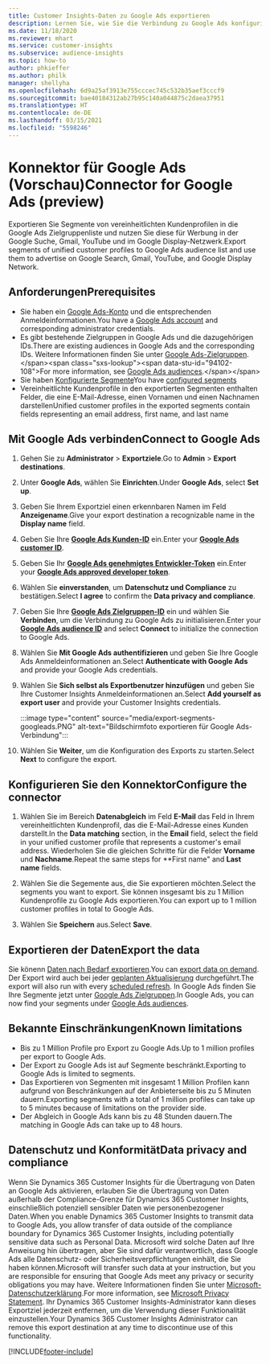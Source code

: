 ```yaml
---
title: Customer Insights-Daten zu Google Ads exportieren
description: Lernen Sie, wie Sie die Verbindung zu Google Ads konfigurieren.
ms.date: 11/18/2020
ms.reviewer: mhart
ms.service: customer-insights
ms.subservice: audience-insights
ms.topic: how-to
author: phkieffer
ms.author: philk
manager: shellyha
ms.openlocfilehash: 6d9a25af3913e755cccec745c532b35aef3cccf9
ms.sourcegitcommit: bae40184312ab27b95c140a044875c2daea37951
ms.translationtype: HT
ms.contentlocale: de-DE
ms.lasthandoff: 03/15/2021
ms.locfileid: "5598246"
---
```

# <a name="connector-for-google-ads-preview"></a><span data-ttu-id="94102-103">Konnektor für Google Ads (Vorschau)</span><span class="sxs-lookup"><span data-stu-id="94102-103">Connector for Google Ads (preview)</span></span>

<span data-ttu-id="94102-104">Exportieren Sie Segmente von vereinheitlichten Kundenprofilen in die Google Ads Zielgruppenliste und nutzen Sie diese für Werbung in der Google Suche, Gmail, YouTube und im Google Display-Netzwerk.</span><span class="sxs-lookup"><span data-stu-id="94102-104">Export segments of unified customer profiles to Google Ads audience list and use them to advertise on Google Search, Gmail, YouTube, and Google Display Network.</span></span> 

## <a name="prerequisites"></a><span data-ttu-id="94102-105">Anforderungen</span><span class="sxs-lookup"><span data-stu-id="94102-105">Prerequisites</span></span>

-   <span data-ttu-id="94102-106">Sie haben ein [Google Ads-Konto](https://ads.google.com/) und die entsprechenden Anmeldeinformationen.</span><span class="sxs-lookup"><span data-stu-id="94102-106">You have a [Google Ads account](https://ads.google.com/) and corresponding administrator credentials.</span></span>
-   <span data-ttu-id="94102-107">Es gibt bestehende Zielgruppen in Google Ads und die dazugehörigen IDs.</span><span class="sxs-lookup"><span data-stu-id="94102-107">There are existing audiences in Google Ads and the corresponding IDs.</span></span> <span data-ttu-id="94102-108">Weitere Informationen finden Sie unter [Google Ads-Zielgruppen](https://support.google.com/google-ads/answer/7558048?hl=en#:~:text=Audience%20lists%20is%20a%20section,Display%20Network%20through%20remarketing%20campaigns.).</span><span class="sxs-lookup"><span data-stu-id="94102-108">For more information, see [Google Ads audiences](https://support.google.com/google-ads/answer/7558048?hl=en#:~:text=Audience%20lists%20is%20a%20section,Display%20Network%20through%20remarketing%20campaigns.).</span></span>
-   <span data-ttu-id="94102-109">Sie haben [Konfigurierte Segmente](segments.md)</span><span class="sxs-lookup"><span data-stu-id="94102-109">You have [configured segments](segments.md)</span></span>
-   <span data-ttu-id="94102-110">Vereinheitlichte Kundenprofile in den exportierten Segmenten enthalten Felder, die eine E-Mail-Adresse, einen Vornamen und einen Nachnamen darstellen</span><span class="sxs-lookup"><span data-stu-id="94102-110">Unified customer profiles in the exported segments contain fields representing an email address, first name, and last name</span></span>

## <a name="connect-to-google-ads"></a><span data-ttu-id="94102-111">Mit Google Ads verbinden</span><span class="sxs-lookup"><span data-stu-id="94102-111">Connect to Google Ads</span></span>

1. <span data-ttu-id="94102-112">Gehen Sie zu **Administrator** > **Exportziele**.</span><span class="sxs-lookup"><span data-stu-id="94102-112">Go to **Admin** > **Export destinations**.</span></span>

1. <span data-ttu-id="94102-113">Unter **Google Ads**, wählen Sie **Einrichten**.</span><span class="sxs-lookup"><span data-stu-id="94102-113">Under **Google Ads**, select **Set up**.</span></span>

1. <span data-ttu-id="94102-114">Geben Sie Ihrem Exportziel einen erkennbaren Namen im Feld **Anzeigename**.</span><span class="sxs-lookup"><span data-stu-id="94102-114">Give your export destination a recognizable name in the **Display name** field.</span></span>

1. <span data-ttu-id="94102-115">Geben Sie Ihre **[Google Ads Kunden-ID](https://support.google.com/google-ads/answer/1704344)** ein.</span><span class="sxs-lookup"><span data-stu-id="94102-115">Enter your **[Google Ads customer ID](https://support.google.com/google-ads/answer/1704344)**.</span></span>

1. <span data-ttu-id="94102-116">Geben Sie Ihr **[Google Ads genehmigtes Entwickler-Token](https://developers.google.com/google-ads/api/docs/first-call/dev-token)** ein.</span><span class="sxs-lookup"><span data-stu-id="94102-116">Enter your **[Google Ads approved developer token](https://developers.google.com/google-ads/api/docs/first-call/dev-token)**.</span></span>

1. <span data-ttu-id="94102-117">Wählen Sie **einverstanden**, um **Datenschutz und Compliance** zu bestätigen.</span><span class="sxs-lookup"><span data-stu-id="94102-117">Select **I agree** to confirm the **Data privacy and compliance**.</span></span>

1. <span data-ttu-id="94102-118">Geben Sie Ihre **[Google Ads Zielgruppen-ID](https://support.google.com/google-ads/answer/7558048?hl=en#:~:text=Audience%20lists%20is%20a%20section,Display%20Network%20through%20remarketing%20campaigns.)** ein und wählen Sie **Verbinden**, um die Verbindung zu Google Ads zu initialisieren.</span><span class="sxs-lookup"><span data-stu-id="94102-118">Enter your **[Google Ads audience ID](https://support.google.com/google-ads/answer/7558048?hl=en#:~:text=Audience%20lists%20is%20a%20section,Display%20Network%20through%20remarketing%20campaigns.)** and select **Connect** to initialize the connection to Google Ads.</span></span>

1. <span data-ttu-id="94102-119">Wählen Sie **Mit Google Ads authentifizieren** und geben Sie Ihre Google Ads Anmeldeinformationen an.</span><span class="sxs-lookup"><span data-stu-id="94102-119">Select **Authenticate with Google Ads** and provide your Google Ads credentials.</span></span>

1. <span data-ttu-id="94102-120">Wählen Sie **Sich selbst als Exportbenutzer hinzufügen** und geben Sie Ihre Customer Insights Anmeldeinformationen an.</span><span class="sxs-lookup"><span data-stu-id="94102-120">Select **Add yourself as export user** and provide your Customer Insights credentials.</span></span>

   :::image type="content" source="media/export-segments-googleads.PNG" alt-text="Bildschirmfoto exportieren für Google Ads-Verbindung":::

1. <span data-ttu-id="94102-122">Wählen Sie **Weiter**, um die Konfiguration des Exports zu starten.</span><span class="sxs-lookup"><span data-stu-id="94102-122">Select **Next** to configure the export.</span></span>

## <a name="configure-the-connector"></a><span data-ttu-id="94102-123">Konfigurieren Sie den Konnektor</span><span class="sxs-lookup"><span data-stu-id="94102-123">Configure the connector</span></span>

1. <span data-ttu-id="94102-124">Wählen Sie im Bereich **Datenabgleich** im Feld **E-Mail** das Feld in Ihrem vereinheitlichten Kundenprofil, das die E-Mail-Adresse eines Kunden darstellt.</span><span class="sxs-lookup"><span data-stu-id="94102-124">In the **Data matching** section, in the **Email** field, select the field in your unified customer profile that represents a customer's email address.</span></span> <span data-ttu-id="94102-125">Wiederholen Sie die gleichen Schritte für die Felder **Vorname** und **Nachname**.</span><span class="sxs-lookup"><span data-stu-id="94102-125">Repeat the same steps for \*\*First name" and **Last name** fields.</span></span>

1. <span data-ttu-id="94102-126">Wählen Sie die Segemente aus, die Sie exportieren möchten.</span><span class="sxs-lookup"><span data-stu-id="94102-126">Select the segments you want to export.</span></span> <span data-ttu-id="94102-127">Sie können insgesamt bis zu 1 Million Kundenprofile zu Google Ads exportieren.</span><span class="sxs-lookup"><span data-stu-id="94102-127">You can export up to 1 million customer profiles in total to Google Ads.</span></span>

1. <span data-ttu-id="94102-128">Wählen Sie **Speichern** aus.</span><span class="sxs-lookup"><span data-stu-id="94102-128">Select **Save**.</span></span>

## <a name="export-the-data"></a><span data-ttu-id="94102-129">Exportieren der Daten</span><span class="sxs-lookup"><span data-stu-id="94102-129">Export the data</span></span>

<span data-ttu-id="94102-130">Sie könenn [Daten nach Bedarf exportieren](export-destinations.md).</span><span class="sxs-lookup"><span data-stu-id="94102-130">You can [export data on demand](export-destinations.md).</span></span> <span data-ttu-id="94102-131">Der Export wird auch bei jeder [geplanten Aktualisierung](system.md#schedule-tab) durchgeführt.</span><span class="sxs-lookup"><span data-stu-id="94102-131">The export will also run with every [scheduled refresh](system.md#schedule-tab).</span></span> <span data-ttu-id="94102-132">In Google Ads finden Sie Ihre Segmente jetzt unter [Google Ads Zielgruppen](https://support.google.com/google-ads/answer/7558048?hl=en/).</span><span class="sxs-lookup"><span data-stu-id="94102-132">In Google Ads, you can now find your segments under [Google Ads audiences](https://support.google.com/google-ads/answer/7558048?hl=en/).</span></span>

## <a name="known-limitations"></a><span data-ttu-id="94102-133">Bekannte Einschränkungen</span><span class="sxs-lookup"><span data-stu-id="94102-133">Known limitations</span></span>

- <span data-ttu-id="94102-134">Bis zu 1 Million Profile pro Export zu Google Ads.</span><span class="sxs-lookup"><span data-stu-id="94102-134">Up to 1 million profiles per export to Google Ads.</span></span>
- <span data-ttu-id="94102-135">Der Export zu Google Ads ist auf Segmente beschränkt.</span><span class="sxs-lookup"><span data-stu-id="94102-135">Exporting to Google Ads is limited to segments.</span></span>
- <span data-ttu-id="94102-136">Das Exportieren von Segmenten mit insgesamt 1 Million Profilen kann aufgrund von Beschränkungen auf der Anbieterseite bis zu 5 Minuten dauern.</span><span class="sxs-lookup"><span data-stu-id="94102-136">Exporting segments with a total of 1 million profiles can take up to 5 minutes because of limitations on the provider side.</span></span> 
- <span data-ttu-id="94102-137">Der Abgleich in Google Ads kann bis zu 48 Stunden dauern.</span><span class="sxs-lookup"><span data-stu-id="94102-137">The matching in Google Ads can take up to 48 hours.</span></span>

## <a name="data-privacy-and-compliance"></a><span data-ttu-id="94102-138">Datenschutz und Konformität</span><span class="sxs-lookup"><span data-stu-id="94102-138">Data privacy and compliance</span></span>

<span data-ttu-id="94102-139">Wenn Sie Dynamics 365 Customer Insights für die Übertragung von Daten an Google Ads aktivieren, erlauben Sie die Übertragung von Daten außerhalb der Compliance-Grenze für Dynamics 365 Customer Insights, einschließlich potenziell sensibler Daten wie personenbezogener Daten.</span><span class="sxs-lookup"><span data-stu-id="94102-139">When you enable Dynamics 365 Customer Insights to transmit data to Google Ads, you allow transfer of data outside of the compliance boundary for Dynamics 365 Customer Insights, including potentially sensitive data such as Personal Data.</span></span> <span data-ttu-id="94102-140">Microsoft wird solche Daten auf Ihre Anweisung hin übertragen, aber Sie sind dafür verantwortlich, dass Google Ads alle Datenschutz- oder Sicherheitsverpflichtungen einhält, die Sie haben können.</span><span class="sxs-lookup"><span data-stu-id="94102-140">Microsoft will transfer such data at your instruction, but you are responsible for ensuring that Google Ads meet any privacy or security obligations you may have.</span></span> <span data-ttu-id="94102-141">Weitere Informationen finden Sie unter [Microsoft-Datenschutzerklärung](https://go.microsoft.com/fwlink/?linkid=396732).</span><span class="sxs-lookup"><span data-stu-id="94102-141">For more information, see [Microsoft Privacy Statement](https://go.microsoft.com/fwlink/?linkid=396732).</span></span>
<span data-ttu-id="94102-142">Ihr Dynamics 365 Customer Insights-Administrator kann dieses Exportziel jederzeit entfernen, um die Verwendung dieser Funktionalität einzustellen.</span><span class="sxs-lookup"><span data-stu-id="94102-142">Your Dynamics 365 Customer Insights Administrator can remove this export destination at any time to discontinue use of this functionality.</span></span>


[!INCLUDE[footer-include](../includes/footer-banner.md)]
